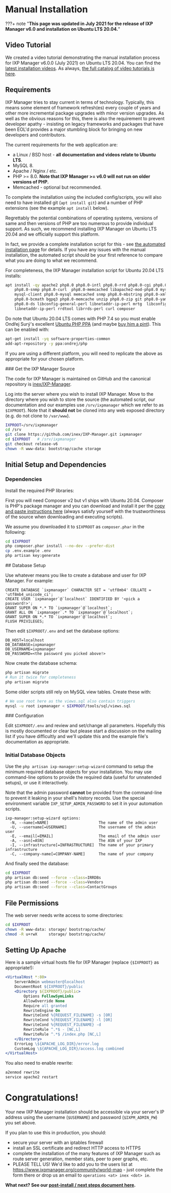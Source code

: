 # Manual Installation

???+ note "**This page was updated in July 2021 for the release of IXP Manager v6.0 and installation on Ubuntu LTS 20.04.**"

## Video Tutorial

We created a video tutorial demonstrating the manual installation process for IXP Manager v6.0.0 (July 2021) on Ubuntu LTS 20.04. You can find the [latest installation videos](https://www.ixpmanager.org/download/install). As always, [the full catalog of video tutorials is here](https://www.ixpmanager.org/support/tutorials).

## Requirements

IXP Manager tries to stay current in terms of technology. Typically, this means some element of framework refresh(es) every couple of years and other more incremental package upgrades with minor version upgrades. As well as the obvious reasons for this, there is also the requirement to prevent developer apathy - insisting on legacy frameworks and packages that have been EOL'd provides a major stumbling block for bringing on new developers and contributors.

The current requirements for the web application are:

- a Linux / BSD host - **all documentation and videos relate to Ubuntu LTS**.
- MySQL 8.
- Apache / Nginx / etc.
- PHP >= 8.0. **Note that IXP Manager >= v6.0 will not run on older versions of PHP.**
- Memcached - optional but recommended.

To complete the installation using the included config/scripts, you will also need to have installed git (`apt install git`) and a number of PHP extensions (see the example `apt install` below).

Regrettably the potential combinations of operating systems, versions of same and then versions of PHP are too numerous to provide individual support. As such, we recommend installing IXP Manager on Ubuntu LTS 20.04 and we officially support this platform.

In fact, we provide a complete installation script for this - see [the automated installation page](automated-script.md) for details. If you have any issues with the manual installation, the automated script should be your first reference to compare what you are doing to what we recommend.

For completeness, the IXP Manager installation script for Ubuntu 20.04 LTS installs:

```sh
apt install -qy apache2 php8.0 php8.0-intl php8.0-rrd php8.0-cgi php8.0-cli              \
    php8.0-snmp php8.0-curl  php8.0-memcached libapache2-mod-php8.0 mysql-server         \
    mysql-client php8.0-mysql memcached snmp php8.0-mbstring php8.0-xml php8.0-gd        \
    php8.0-bcmath bgpq3 php8.0-memcache unzip php8.0-zip git php8.0-yaml                 \
    php8.0-ds libconfig-general-perl libnetaddr-ip-perl mrtg  libconfig-general-perl     \
    libnetaddr-ip-perl rrdtool librrds-perl curl composer
```

Do note that Ubuntu 20.04 LTS comes with PHP 7.4 so you must enable Ondřej Surý's excellent [Ubuntu PHP PPA](https://launchpad.net/~ondrej/+archive/ubuntu/php) (and maybe [buy him a pint](https://deb.sury.org/#donate)). This can be enabled with:

```sh
apt-get install -yq software-properties-common
add-apt-repository -y ppa:ondrej/php
```

If you are using a different platform, you will need to replicate the above as appropriate for your chosen platform.

### Get the IXP Manager Source

The code for IXP Manager is maintained on GitHub and the canonical repository is [inex/IXP-Manager](https://github.com/inex/IXP-Manager).

Log into the server where you wish to install IXP Manager. Move to the directory where you wish to store the source (the automated script, our documentation and our examples use `/srv/ixpmanager` which we refer to as `$IXPROOT`). Note that it **should not** be cloned into any web exposed directory (e.g. do not clone to `/var/www`).

```sh
IXPROOT=/srv/ixpmanager
cd /srv
git clone https://github.com/inex/IXP-Manager.git ixpmanager
cd $IXPROOT   # /srv/ixpmanager
git checkout release-v6
chown -R www-data: bootstrap/cache storage
```

## Initial Setup and Dependencies

### Dependencies

Install the required PHP libraries:

First you will need Composer v2 but v1 ships with Ubuntu 20.04. Composer is PHP's package manager and you can download and install it per the [copy and paste instructions here](https://getcomposer.org/download/) (always satisfy yourself with the trustworthiness of the source when downloading and executing scripts).

We assume you downloaded it to `$IXPROOT` as `composer.phar` in the following:

```sh
cd $IXPROOT
php composer.phar install --no-dev --prefer-dist
cp .env.example .env
php artisan key:generate
```

## Database Setup

Use whatever means you like to create a database and user for IXP Manager. For example:

```mysql
CREATE DATABASE `ixpmanager` CHARACTER SET = 'utf8mb4' COLLATE = 'utf8mb4_unicode_ci';
CREATE USER `ixpmanager`@`localhost` IDENTIFIED BY '<pick a password!>';
GRANT SUPER ON *.* TO `ixpmanager`@`localhost`;
GRANT ALL ON `ixpmanager`.* TO `ixpmanager`@`localhost`;
GRANT SUPER ON *.* TO `ixpmanager`@`localhost`;
FLUSH PRIVILEGES;
```

Then edit `$IXPROOT/.env` and set the database options:

```dotenv
DB_HOST=localhost
DB_DATABASE=ixpmanager
DB_USERNAME=ixpmanager
DB_PASSWORD=<the password you picked above!>
```

Now create the database schema:

```sh
php artisan migrate
# Run it twice for completeness
php artisan migrate
```

Some older scripts still rely on MySQL view tables. Create these with:

```sh
# We use root here as the views.sql also contain triggers
mysql -u root ixpmanager < $IXPROOT/tools/sql/views.sql
```

### Configuration

Edit `$IXPROOT/.env` and review and set/change all parameters. Hopefully this is mostly documented or clear but please start a discussion on the mailing list if you have difficultly and we'll update this and the example file's documentation as appropriate.

### Initial Database Objects

Use the `php artisan ixp-manager:setup-wizard` command to setup the minimum required database objects for your installation.
You may use command-line options to provide the required data (useful for unnatended setups), or use it interactively.

Note that the admin password **cannot** be provided from the command-line to prevent it leaking in your shell's history records.
Use the special environment variable `IXP_SETUP_ADMIN_PASSWORD` to set it in your automation scripts.

```
ixp-manager:setup-wizard options:
  -N, --name[=NAME]                      The name of the admin user
  -U, --username[=USERNAME]              The username of the admin user
  -E, --email[=EMAIL]                    The email of the admin user
  -A, --asn[=ASN]                        The ASN of your IXP
  -I, --infrastructure[=INFRASTRUCTURE]  The name of your primary infrastructure
  -C, --company-name[=COMPANY-NAME]      The name of your company
```

And finally seed the database:

```sh
cd $IXPROOT
php artisan db:seed --force --class=IRRDBs
php artisan db:seed --force --class=Vendors
php artisan db:seed --force --class=ContactGroups
```

## File Permissions

The web server needs write access to some directories:

```sh
cd $IXPROOT
chown -R www-data: storage/ bootstrap/cache/
chmod -R u+rwX     storage/ bootstrap/cache/
```

## Setting Up Apache

Here is a sample virtual hosts file for IXP Manager (replace `{$IXPROOT}` as appropriate!):

```apache
<VirtualHost *:80>
    ServerAdmin webmaster@localhost
    DocumentRoot ${IXPROOT}/public
    <Directory ${IXPROOT}/public>
        Options FollowSymLinks
        AllowOverride None
        Require all granted
        RewriteEngine On
        RewriteCond %{REQUEST_FILENAME} -s [OR]
        RewriteCond %{REQUEST_FILENAME} -l [OR]
        RewriteCond %{REQUEST_FILENAME} -d
        RewriteRule ^.*$ - [NC,L]
        RewriteRule ^.*$ /index.php [NC,L]
    </Directory>
    ErrorLog \${APACHE_LOG_DIR}/error.log
    CustomLog \${APACHE_LOG_DIR}/access.log combined
</VirtualHost>
```

You also need to enable rewrite:

```sh
a2enmod rewrite
service apache2 restart
```

# Congratulations!

Your new IXP Manager installation should be accessible via your server's IP address using the username (`$USERNAME`) and password (`$IXPM_ADMIN_PW`) you set above.

If you plan to use this in production, you should:

- secure your server with an iptables firewall
- install an SSL certificate and redirect HTTP access to HTTPS
- complete the installation of the many features of IXP Manager such as route server generation, member stats, peer to peer graphs, etc.
- PLEASE TELL US! We'd like to add you to the users list at https://www.ixpmanager.org/community/world-map - just complete the form there or drop us an email to `operations <at> inex <dot> ie`.

**What next? See our [post-install / next steps document here](next-steps.md).**
